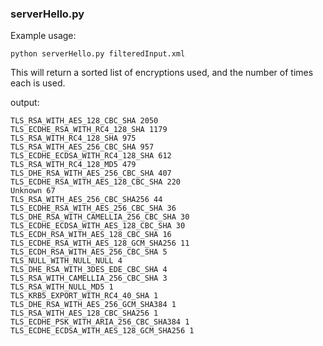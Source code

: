 ### serverHello.py

Example usage:

    python serverHello.py filteredInput.xml


This will return a sorted list of encryptions used, and the number of times each is used.

output:

    TLS_RSA_WITH_AES_128_CBC_SHA 2050
    TLS_ECDHE_RSA_WITH_RC4_128_SHA 1179
    TLS_RSA_WITH_RC4_128_SHA 975
    TLS_RSA_WITH_AES_256_CBC_SHA 957
    TLS_ECDHE_ECDSA_WITH_RC4_128_SHA 612
    TLS_RSA_WITH_RC4_128_MD5 479
    TLS_DHE_RSA_WITH_AES_256_CBC_SHA 407
    TLS_ECDHE_RSA_WITH_AES_128_CBC_SHA 220
    Unknown 67
    TLS_RSA_WITH_AES_256_CBC_SHA256 44
    TLS_ECDHE_RSA_WITH_AES_256_CBC_SHA 36
    TLS_DHE_RSA_WITH_CAMELLIA_256_CBC_SHA 30
    TLS_ECDHE_ECDSA_WITH_AES_128_CBC_SHA 30
    TLS_ECDH_RSA_WITH_AES_128_CBC_SHA 16
    TLS_ECDHE_RSA_WITH_AES_128_GCM_SHA256 11
    TLS_ECDH_RSA_WITH_AES_256_CBC_SHA 5
    TLS_NULL_WITH_NULL_NULL 4
    TLS_DHE_RSA_WITH_3DES_EDE_CBC_SHA 4
    TLS_RSA_WITH_CAMELLIA_256_CBC_SHA 3
    TLS_RSA_WITH_NULL_MD5 1
    TLS_KRB5_EXPORT_WITH_RC4_40_SHA 1
    TLS_DHE_RSA_WITH_AES_256_GCM_SHA384 1
    TLS_RSA_WITH_AES_128_CBC_SHA256 1
    TLS_ECDHE_PSK_WITH_ARIA_256_CBC_SHA384 1
    TLS_ECDHE_ECDSA_WITH_AES_128_GCM_SHA256 1
    
    
